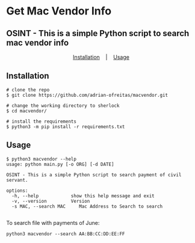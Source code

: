 # Get Mac Vendor Info

## OSINT - This is a simple Python script to search mac vendor info


<p align="center">
  <a href="#installation">Installation</a>
  &nbsp;&nbsp;&nbsp;|&nbsp;&nbsp;&nbsp;
  <a href="#usage">Usage</a> 
</p>

## Installation

```console
# clone the repo
$ git clone https://github.com/adrian-ofreitas/macvendor.git

# change the working directory to sherlock
$ cd macvendor/

# install the requirements
$ python3 -m pip install -r requirements.txt
```

## Usage

```console
$ python3 macvendor --help
usage: python main.py [-o ORG] [-d DATE]

OSINT - This is a simple Python script to search payment of civil servant.

options:
  -h, --help            show this help message and exit
  -v, --version         Version
  -s MAC, --search MAC     Mac Address to Search to search
  
```

To search file with payments of June:
```
python3 macvendor --search AA:BB:CC:DD:EE:FF
```